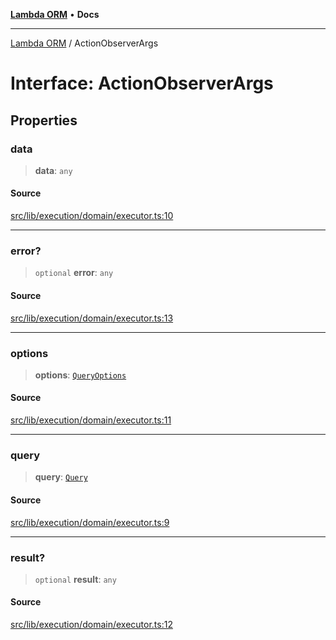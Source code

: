 [**Lambda ORM**](../README.md) • **Docs**

***

[Lambda ORM](../README.md) / ActionObserverArgs

# Interface: ActionObserverArgs

## Properties

### data

> **data**: `any`

#### Source

[src/lib/execution/domain/executor.ts:10](https://github.com/lambda-orm/lambdaorm/blob/b5545097c371addc7799ba0f29b9e8204e97d347/src/lib/execution/domain/executor.ts#L10)

***

### error?

> `optional` **error**: `any`

#### Source

[src/lib/execution/domain/executor.ts:13](https://github.com/lambda-orm/lambdaorm/blob/b5545097c371addc7799ba0f29b9e8204e97d347/src/lib/execution/domain/executor.ts#L13)

***

### options

> **options**: [`QueryOptions`](QueryOptions.md)

#### Source

[src/lib/execution/domain/executor.ts:11](https://github.com/lambda-orm/lambdaorm/blob/b5545097c371addc7799ba0f29b9e8204e97d347/src/lib/execution/domain/executor.ts#L11)

***

### query

> **query**: [`Query`](../classes/Query.md)

#### Source

[src/lib/execution/domain/executor.ts:9](https://github.com/lambda-orm/lambdaorm/blob/b5545097c371addc7799ba0f29b9e8204e97d347/src/lib/execution/domain/executor.ts#L9)

***

### result?

> `optional` **result**: `any`

#### Source

[src/lib/execution/domain/executor.ts:12](https://github.com/lambda-orm/lambdaorm/blob/b5545097c371addc7799ba0f29b9e8204e97d347/src/lib/execution/domain/executor.ts#L12)
